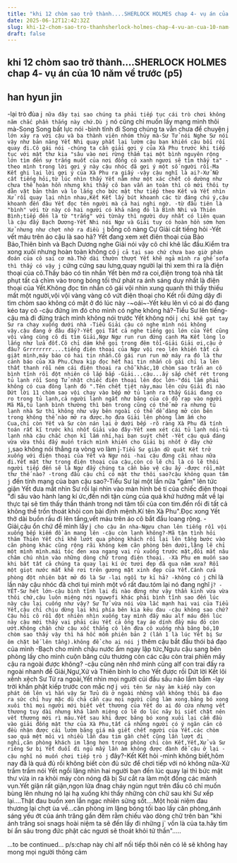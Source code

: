 ```yaml
---
title: "khi 12 chòm sao trở thành....SHERLOCK HOLMES chap 4- vụ án của 10 năm về trước (p5)"
date: 2025-06-12T12:42:32Z
slug: khi-12-chom-sao-tro-thanhsherlock-holmes-chap-4-vu-an-cua-10-nam-ve-truoc-p5
draft: false
---
```


## khi 12 chòm sao trở thành....SHERLOCK HOLMES chap 4- vụ án của 10 năm về trước (p5)

## han hyun jin

-lại trò đùa j` nữa đây tại sao chúng ta phải tiếp tục cái trò chơi không năm chắc phần thắng này chứ.Dù j` nó cũng chỉ muốn lấy mạng mình thôi mà-Song Song bất lực nói
-bình tĩnh đi Song chúng ta vẫn chưa để chuyện j` lớn xảy ra với cậu và ba thành viên nhóm thủy mà-Sư Tử nói
Nghe Sư nói vậy như bản năng Yết Nhi quay phắt lại lườm cậu bạn khiến cậu bối rối quay đi.Cô gái nói
-chúng ta cần giải gợi ý của Xà Phu trước khi tiếp tục với mật thư kia "sâu vào nơi rừng thẳm tại một bình nguyên rộng lớn tìm đến sự trắng muốt của nơi đồng cỏ xanh ngươi sẽ tìm thấy ta"
-theo mình trong lời gợi ý này cậu nhóc đã gợi ý một số người rồi-Ma Kết ghi lại lời gợi ý của Xà Phu ra giấy
-vậy cậu nghĩ là ai?-Xử Nữ cất tiếng hỏi,từ lúc nhìn thấy Yết nằm như một xác chết cô dường như chưa thể hoàn hồn nhưng khi thấy cô bạn vẫn an toàn thì cô mới thôi tự dằn vặt bản thân và lo lắng cho bức mật thư tiếp theo
Kết và Yết nhìn Xử rồi quay lại nhìn nhau,Kết Kết lấy bút khoanh các từ đáng chú ý,cậu khoanh đến đâu Yết đọc tên người mà cả hai nghi ngờ.
-từ đầu tiên là "bình" với từ này có hai người có khả năng đó là Bình Nhi và Thiên Bình;tiếp đến là từ "trắng" với từnày thì người duy nhất có liên quan là cậu đấy Bạch Dương-Yết Nhi nói
Ngư và Giải tuy có hoàn hồn sớm hơn Xử nhưng như chợt nhớ ra điều j` bỗng cô nàng Cự Giải cất tiếng hỏi
-Yết vết máu trên áo cậu là sao hả?
Yết đang xem xét điên thoại của Bảo Bảo,Thiên bình và Bạch Dương nghe Giải nói vậy cô chỉ khẽ lắc đầu.Kiểm tra xong xuôi nhưng hoàn toàn không có j` cả tại sao chứ chưa bao giờ phán đoán của cô sai cơ mà.Thở dài thườn thượt Yết khẽ ngả mình ra ghế sofa thì thấy có vậy j` cứng cứng sau lưng,quay người lại thì xem thì ra là điện thoại của cô.Thấy báo có tin nhắn Yết bèn mở ra coi,điện trong toà nhà tắt phụt tất cả chìm vào trong bóng tối thứ phát ra ánh sáng duy nhất là điện thoại của Yết.Không đọc tin nhắn cô gái vội nhìn xung quanh thì thấy thiếu mất một người,vội vội vàng vàng cô vứt điện thoại cho Kết rồi đứng dậy đi tìm chòm sao không có mặt ở đó lúc này
-~oái~-Yết kêu lên vì có ai đó đang kéo tay cô
-cậu đứng im đó cho mình có nghe không hả?-Tiểu Sư lên tiếng-cậu mà đi đừng trách mình không nói trước
Yết không nói j` chỉ khẽ gạt tay Sư ra chạy xuống dưới nhà
-Tiểu Giải cậu có nghe mình nói không vậy.cậu đang ở đâu đấy?-Yết gọi
Tất cả nghe tiếng gọi lớn của Yết cũng vội vàng cùng cô đi tìm Giải,Ngư Ngư run run đứng cạnh Ma Kết lòng lo lắng như lửa đốt.Cô chỉ dám khẽ gọi trong đêm tối-Giải Giải ơi,cậu ở đâu?
Grrrrrrrr....tiếng điện thoại của Ngư vội reo lên khiến tất cả giật mình,máy báo có hai tin nhắn.Cô gái run run mở máy ra đó là thư cảnh báo của Xà Phu.Chưa kịp đọc hết hai tin nhắn cô gái chỉ la lên thất thanh rồi ném cái điện thoại ra chỗ khác,10 chòm sao trấn an cô bình tĩnh rồi đột nhiên cô lắp bắp
-Giải...cậu...ấy sắp chết rét trong tủ lạnh rồi
Song Tử nhặt chiếc điện thoại lên đọc lớn-"đói lắm phải không có cua đông lạnh đó ".Tên chết tiệt này,mau lên cứu Giải đi nào
Dứt lời 11 chòm sao vội chạy vào bếp mở tủ lạnh ra thấy Giải đang co ro trong tủ lạnh,cả người lạnh ngắt như băng của cô đổ rạp vào người Mã Mã,tủ lạnh bình thường thì bên trong cũng có thể mở ra nhưng tủ lạnh nhà Sư thì không như vậy bên ngoài có thể dễ dàng mở còn bên trong không thể nào mở ra được.họ đưa Giải lên phòng làm ấm cho Cua,chỉ còn Yết và Sư còn nán lại ở dưới bếp
-rõ ràng Xà Phu đã tính toán rất kĩ trước khi nhốt Giải vào đây-Yết xem xét cái tủ lạnh nói-tủ lạnh nhà cậu chắc chọn kĩ lắm nhỉ,hại bạn suýt chết
-Yết cậu quá đáng vừa vừa thôi đấy muốn trách mình khiến cho Giải bị nhốt ở đây chứ j`,sao không nói thẳng ra vòng vo làm j`-Tiểu Sư giận dữ quát
Kết trở xuống với điện thoại của Yết và Ngư nói
-hai cậu đừng cãi nhau nữa đi.Yết mật thư trong điện thoại của cậu,còn có lẽ chỉ là có lẽ thôi người tiếp đến sẽ là Ngư đấy chúng ta cần bảo vệ cậu ấy
-được rồi,mật thư thế nào?
-trong đầu cậu chỉ có mật thư thôi sao?cậu không quan tâm j` đến tính mạng của bạn cậu sao?-Tiểu Sư lại một lần nữa "gầm" lên tức giận
Yết đưa mắt nhìn Sư rồi lại nhìn vào màn hình bé tí của chiếc điện thoại "đi sâu vào hành lang kí ức,đến nới tận cùng của quá khứ hướng mắt về lại thực tại sẽ tìm thấy thần thánh trong nơi tăm tối của con tim.đến rồi đi tất cả không thể trốn thoát khỏi con bài định mệnh.Kí tên Xà Phu".Đọc xong Yết thở dài buồn rầu đi lên tầng,vết máu trên áo cô bắt đầu loang rộng.
-Giải,cậu ổn chứ để mình lấy j` cho cậu ăn nha-Ngưu chan lên tiếng rồi vội xuống bếp kiếm đồ ăn mang lên
-cậu còn lạnh không?-Mã tận tình hỏi thăm
Thiên Yết chỉ khẽ lướt qua phòng khách rồi lại lên tầng bước vào căn phòng khác cũng rộng rãi không kém căn phòng bên dưới,lặng lẽ chỉ một mình mình.mái tóc đen xoa ngang vai rủ xuống trước mặt,đôi mắt nâu chăm chú nhìn vào những dòng chữ trong điện thoại.
-Xà Phu em muốn sao khi bắt tất cả chúng ta quay lại kí ức tươi đẹp đã qua năm xưa?
Rồi một giọt nước mắt khẽ rơi trên gương mặt xinh đẹp của Yết.Cánh cửa phòng đột nhiên bật mở đó là Sư
-lại ngồi tự kỉ hả?
-không có j` chỉ là lần này cậu nhóc đã chơi tụi mình một vố rất đau.tóm lại nó đang nghĩ j`?
-YẾT-Sư hét lớn-cậu bình tĩnh lại đi nào đừng như vậy thần kinh vừa vừa thôi chứ,cậu luôn miệng nới nguwofi khác phải bình tĩnh sao đến lúc này cậu lại cuống như vậy?
Sư Tử vừa nói vừa lắc mạnh hai vai của Tiểu Yết,cậu chỉ chịu dừng lại khi phía bên kia kêu đau
-cậu không sao chứ?
Cậu hỏi cô rồi đột nhiên nhìn xuống tay mình đầy máu alf máu đến lúc này cậu mới thấy vai phải cảu Yết cả ống tay áo dính đầy máu đỏ còn ướt.Không chần chừ cậu xốc thẳng cô lên đừa cô xuống nhà băng bó,10 chòm sao thấy vậy thì há hốc mồm phiên bản 2 (lần 1 là lúc Yết bị Sư ôm chặt bế lên tầng).không để cho ai nói j` thêm cậu bắt đầu thói bá đạo của mình
-Bạch cho mình chậu nước ấm ngay lập tức,Ngưu cậu sang bên phòng lấy cho mình cuộn băng cứu thương còn các cậu còn trai phiền mấy cậu ra ngoài được không?
-cậu cũng nên nhớ mình cũng alf con trai đấy ra ngoài nhanh để Giải,Ngư,Xử và Thiên bình lo cho Yết được rồi
Dứt lời Kết lôi xềnh xệch Sư Tử ra ngoài,Yết nhìn mọi người cúi đầu sầu não lẩm bẩm
-lạy trời khấn phật kiếp trước con mắc nợ j` với tên Sư này àm kiếp này con phát ốm lên vì hắn vậy
Sư Tửu dù ở ngoài những vẫn không thôi bá đạo ra sức chỉ huy mặc dù chả cần cạu mọi người cũng làm xong.băng bó xong xuôi thì mọi người mới biết vết thương của Yết do ai đó cứa nhưng vết thương tuy dài nhưng khá lành miệng có lẽ do lúc nãy bị siết chặt nên vết thương mới rì máu.Yết sau khi được băng bó xong xuôi lại cắm đầu vào giải đống mật thư của Xà Phu,tất cả những người có ý ngăn cản cô đều nhận được cái lườm băng giá mà giết chết người của Yết.các chòm sao quá mệt mỏi vì nhiều lần đau tim gần chết cũng lần lượt đi nghỉ,căn phòng khách im lặng hơn trong phòng chỉ còn Kết,Yết,Xử và Sư riêng Sư bị Yết đuổi đi ngủ mấy lần àm không được đành để cậu ở lại
-cậu nghĩ nó muốn chơi tiếp trò j` đây?-Kết Kết hỏi
-mình không biết,hôm nay đã là quá đủ rồi không biết còn đủ sức để chơi tiếp với nó không nữa-Xử trầm trầm nói
Yết ngồi lặng nhìn hai người bạn đến lúc quay lại thì bức mật thư vừa in ra khỏi máy còn nóng đã bị Sư cắt ra làm một đống các mảnh vụn.Yết giận rất giận,ngọn lửa đnag cháy ngùn ngụt trên đầu cô chỉ muốn bùng lên nhưng nó lại hạ xuống khi thấy những còn chữ sau khi Sư xếp lại....Thật đau buồn xen lẫn ngạc nhiên sửng sốt....Một hoài niệm đau thương lại chợt ùa về...căn phòng im lặng bóng tối bao lấy căn phòng,ánh sáng yếu ớt của ánh trăng gần đêm rằm chiếu vào dòng chữ trên bàn "khi ánh trăng soi snags hoài niệm ta sẽ đến lấy đi những j` vốn là của ta.hãy tìm bí ẩn sâu trong đức phật các ngươi sẽ thoát khỏi tử thần".....
 
...to be continued...
p/s:chap này chỉ alf nối tiếp thôi nên có lẽ sẽ không hay mong mọi người thông cảm